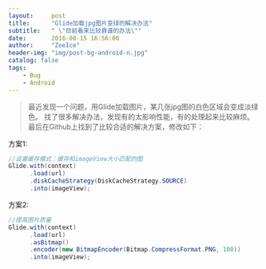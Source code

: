 ```yaml
---
layout:     post
title:      "Glide加载jpg图片变绿的解决办法"
subtitle:   " \"目前看来比较靠谱的办法\""
date:       2016-08-15 16:56:00
author:     "ZoeIce"
header-img: "img/post-bg-android-n.jpg"
catalog: false
tags:
    - Bug
    - Android
---
```



>最近发现一个问题，用Glide加载图片，某几张jpg图的白色区域会变成淡绿色。
找了很多解决办法，发现有的太影响性能，有的处理起来比较麻烦。
最后在Github上找到了比较合适的解决方案，修改如下：

方案1:  

```java
//设置缓存模式：缓存和imageView大小匹配的图
Glide.with(context)
      .load(url)
      .diskCacheStrategy(DiskCacheStrategy.SOURCE)
      .into(imageView);
```
方案2:

```java
//提高图片质量
Glide.with(context)
      .load(url)
      .asBitmap()
      .encoder(new BitmapEncoder(Bitmap.CompressFormat.PNG, 100))
      .into(imageView);
```
